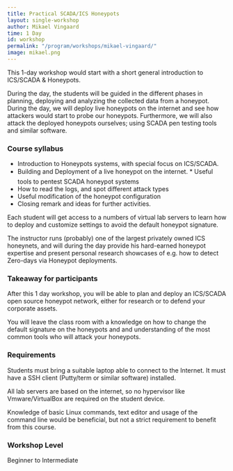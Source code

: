 ```yaml
---
title: Practical SCADA/ICS Honeypots
layout: single-workshop
author: Mikael Vingaard
time: 1 Day
id: workshop
permalink: "/program/workshops/mikael-vingaard/"
image: mikael.png
---
```


This 1-day workshop would start with a short general introduction to ICS/SCADA & Honeypots.

During the day, the students will be guided in the different phases in planning, deploying and analyzing the collected data from a honeypot. During the day, we will deploy live honeypots on the internet and see how attackers would start to probe our honeypots. Furthermore, we will also attack the deployed honeypots ourselves; using SCADA pen testing tools and similar software.

### Course syllabus
* Introduction to Honeypots systems, with special focus on ICS/SCADA.
* Building and Deployment of a live honeypot on the internet.
* Useful tools to pentest SCADA honeypot systems
* How to read the logs, and spot different attack types
* Useful modification of the honeypot configuration
* Closing remark and ideas for further activities.

Each student will get access to a numbers of virtual lab servers to learn how to deploy and customize settings to avoid the default honeypot signature.

The instructor runs (probably) one of the largest privately owned ICS honeynets, and will during the day provide his hard-earned honeypot expertise and present personal research showcases of e.g. how to detect Zero-days via Honeypot deployments.

### Takeaway for participants

After this 1 day workshop, you will be able to plan and deploy an ICS/SCADA open source honeypot network, either for research or to defend your corporate assets.

You will leave the class room with a knowledge on how to change the default signature on the honeypots and and understanding of the most common tools who will attack your honeypots.

### Requirements

Students must bring a suitable laptop able to connect to the Internet.  It must have a SSH client (Putty/term or similar software) installed.

All lab servers are based on the internet, so no hypervisor like Vmware/VirtualBox are required on the student device.

Knowledge of basic Linux commands, text editor and usage of the command line would be beneficial, but not a strict requirement to benefit from this course.

### Workshop Level

Beginner to Intermediate